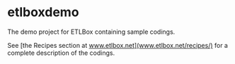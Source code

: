 # etlboxdemo

The demo project for ETLBox containing sample codings.

See [the Recipes section at www.etlbox.net](www.etlbox.net/recipes/) for a complete description of the codings. 


